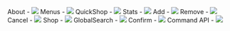 About - <img src="http://nfell2009.uk/tick.png">
Menus - <img src="http://nfell2009.uk/tick.png">
QuickShop - <img src="http://nfell2009.uk/cross.png">
Stats - <img src="http://nfell2009.uk/cross.png">
Add - <img src="http://nfell2009.uk/cross.png">
Remove - <img src="http://nfell2009.uk/cross.png">
Cancel - <img src="http://nfell2009.uk/cross.png">
Shop - <img src="http://nfell2009.uk/cross.png">
GlobalSearch - <img src="http://nfell2009.uk/cross.png">
Confirm - <img src="http://nfell2009.uk/cross.png">
Command API - <img src="http://nfell2009.uk/cross.png">
